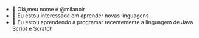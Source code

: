 - 👋 Olá,meu nome é @milanoir
- 👀 Eu estou interessada em aprender novas linguagens
- 🌱 Eu estou aprendendo a programar recentemente a linguagem de Java Script e Scratch

<!---
milanoir/milanoir is a ✨ special ✨ repository because its `README.md` (this file) appears on your GitHub profile.
You can click the Preview link to take a look at your changes.
--->
